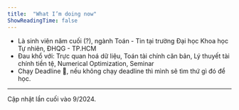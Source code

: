 ```yaml
---
title:  "What I’m doing now"
ShowReadingTime: false
---
```


- Là sinh viên năm cuối (?), ngành Toán - Tin tại trường Đại học Khoa học Tự nhiên, ĐHQG - TP.HCM
- Đau khổ với: Trực quan hoá dữ liệu, Toán tài chính căn bản, Lý thuyết tài chính tiền tệ, Numerical Optimization, Seminar
- Chạy Deadline 🥲, nếu không chạy deadline thì mình sẽ tìm thứ gì đó để học.

---

Cập nhật lần cuối vào 9/2024.